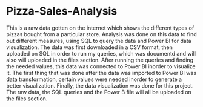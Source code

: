 # Pizza-Sales-Analysis
This is a raw data gotten on the internet which shows the different types of pizzas bought from a particular store. Analysis was done on this data to find out different measures, using SQL to query the data and Power BI for data visualization. The data was first downloaded in a CSV format, then uploaded on SQL in order to run my queries, which was documentd and will also will uploaded in the files section. After running the queries and finding the needed values, this data was connected to Power BI inorder to visualize it. The first thing that was done after the data was imported to Power BI was data transformation, certain values were needed inorder to generate a better visualization. Finally, the data visualization was done for this project.
The raw data, the SQL queries and the Power B file will all be uploaded on the files section.
